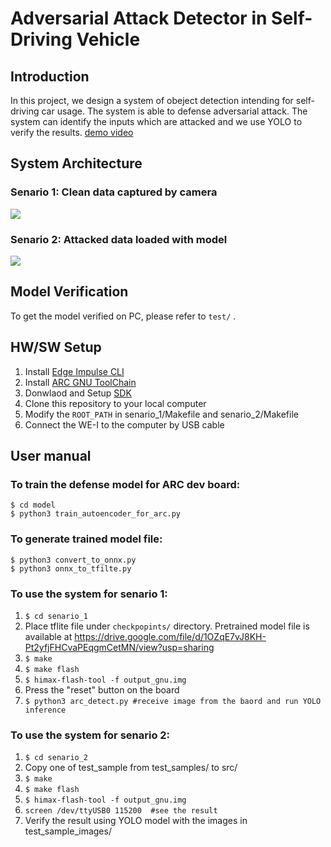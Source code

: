 # Adversarial Attack Detector in Self-Driving Vehicle

## Introduction
In this project, we design a system of obeject detection intending for self-driving car usage. The system is able to defense adversarial attack. The system can identify the inputs which are attacked and we use YOLO to verify the results.
[demo video](https://drive.google.com/file/d/1AKKPc-QH2vZLM4rj__xob8UrC6t0MjXO/view)
## System Architecture
### Senario 1: Clean data captured by camera
![](https://i.imgur.com/sl9Xs3y.png)
### Senario 2: Attacked data loaded with model
![](https://i.imgur.com/wlCFlDb.png)

## Model Verification
To get the model verified on PC, please refer to `test/` .

## HW/SW Setup
1. Install [Edge Impulse CLI](https://docs.edgeimpulse.com/docs/cli-installation)
2. Install [ARC GNU ToolChain](https://github.com/foss-for-synopsys-dwc-arc-processors/toolchain/releases)
3. Donwlaod and Setup [SDK](https://github.com/foss-for-synopsys-dwc-arc-processors/arc_contest) 
4. Clone this repository to your local computer
5. Modify the `ROOT_PATH` in senario_1/Makefile and senario_2/Makefile
6. Connect the WE-I to the computer by USB cable

## User manual
### To train the defense model for ARC dev board: 
```
$ cd model
$ python3 train_autoencoder_for_arc.py
```
### To generate trained model file:
```
$ python3 convert_to_onnx.py
$ python3 onnx_to_tfilte.py
```
### To use the system for senario 1:
1. `$ cd senario_1`
2. Place tflite file under `checkpopints/` directory. Pretrained model file is available at https://drive.google.com/file/d/1OZqE7vJ8KH-Pt2yfjFHCvaPEqgmCetMN/view?usp=sharing
3. `$ make`
4. `$ make flash`
5. `$ himax-flash-tool -f output_gnu.img`
6. Press the "reset" button on the board
7. `$ python3 arc_detect.py #receive image from the baord and run YOLO inference`
### To use the system for senario 2:
1. `$ cd senario_2`
2. Copy one of test_sample from test_samples/ to src/
3. `$ make`
4. `$ make flash`
5. `$ himax-flash-tool -f output_gnu.img`
6. `screen /dev/ttyUSB0 115200  #see the result`
7. Verify the result using YOLO model with the images in test_sample_images/
